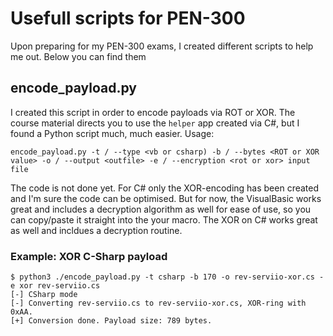 # Usefull scripts for PEN-300

Upon preparing for my PEN-300 exams, I created different scripts to help me out. Below you can find them

## encode_payload.py
I created this script in order to encode payloads via ROT or XOR. The course material directs you to use the `helper` app created via C#, but I found a Python script much, much easier. Usage:

```
encode_payload.py -t / --type <vb or csharp) -b / --bytes <ROT or XOR value> -o / --output <outfile> -e / --encryption <rot or xor> input file
```

The code is not done yet. For C# only the XOR-encoding has been created and I'm sure the code can be optimised. But for now, the VisualBasic works great and includes a decryption algorithm as well for ease of use, so you can copy/paste it straight into the your macro. The XOR on C# works great as well and incldues a decryption routine. 

### Example: XOR C-Sharp payload
```
$ python3 ./encode_payload.py -t csharp -b 170 -o rev-serviio-xor.cs -e xor rev-serviio.cs
[-] CSharp mode
[-] Converting rev-serviio.cs to rev-serviio-xor.cs, XOR-ring with 0xAA.
[+] Conversion done. Payload size: 789 bytes.
```

